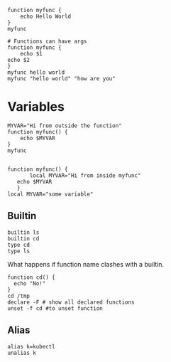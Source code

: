 ```shell script
function myfunc {
    echo Hello World
}
myfunc

# Functions can have args
function myfunc {
    echo $1
echo $2 
}
myfunc hello world
myfunc "hello world" "how are you"
```
# Variables
```shell script
MYVAR="Hi from outside the function"
function myfunc() {
    echo $MYVAR
}
myfunc


function myfunc() {
       local MYVAR="Hi from inside myfunc"
   echo $MYVAR
   }
local MYVAR="some variable"
```

## Builtin
```shell script
builtin ls
builtin cd
type cd
type ls
```

What happens if function name clashes with a builtin.

```shell script
function cd() {
  echo "No!"
}
cd /tmp
declare -F # show all declared functions
unset -f cd #to unset function 
```

## Alias
```shell script
alias k=kubectl
unalias k
```
